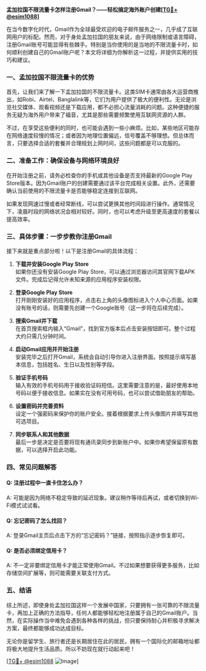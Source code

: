 **孟加拉国不限流量卡怎样注册Gmail？——轻松搞定海外账户创建[[TG💪+ @esim1088](https://t.me/s/esim1088)]**

在当今数字化时代，Gmail作为全球最受欢迎的电子邮件服务之一，几乎成了互联网用户的标配。然而，对于身处孟加拉国的朋友来说，由于网络限制或语言障碍，注册Gmail账号可能显得有些棘手。特别是当你使用的是当地的不限流量卡时，如何顺利创建自己的Gmail账户呢？本文将详细为你解析这一过程，并提供实用的技巧和建议。

### 一、孟加拉国不限流量卡的优势

首先，让我们来了解一下孟加拉国的不限流量卡。这类SIM卡通常由各大运营商推出，如Robi、Airtel、Banglalink等，它们为用户提供了极大的便利性。无论是浏览社交媒体、观看视频还是下载应用，都不必担心流量消耗的问题。这种便捷的服务无疑为海外用户带来了福音，尤其是那些需要频繁使用互联网资源的人群。

不过，在享受这些便利的同时，也可能会遇到一些小麻烦。比如，某些地区可能存在网络速度较慢的情况；或者因为地理位置偏远，信号覆盖不够理想。但总体而言，只要选择合适的套餐并合理规划上网时间，这些问题都是可以克服的。

### 二、准备工作：确保设备与网络环境良好

在开始注册之前，请务必检查你的手机或其他设备是否支持最新的Google Play Store版本。因为Gmail账户的创建需要通过该平台完成相关设置。此外，还需要确认当前使用的不限流量卡是否能够稳定连接到互联网。

如果发现网速过慢或者经常断线，可以尝试更换其他时间段进行操作。通常情况下，凌晨时段的网络状况会相对较好。同时，也可以考虑升级至更高速度的套餐以提高效率。

### 三、具体步骤：一步步教你注册Gmail

接下来就是重点部分啦！以下是注册Gmail的具体流程：

1. **下载并安装Google Play Store**  
   如果你还没有安装Google Play Store，可以通过浏览器访问其官网下载APK文件。完成后记得允许未知来源的应用程序安装权限。

2. **登录Google Play Store**  
   打开刚刚安装好的应用程序，点击右上角的头像图标进入个人中心页面。如果没有账号的话，则需要先创建一个Google账号（这一步将在后续完成）。

3. **搜索Gmail并下载**  
   在首页搜索框内输入“Gmail”，找到官方版本后点击安装按钮即可。整个过程大约只需几分钟时间。

4. **启动Gmail应用并开始注册**  
   安装完毕之后打开Gmail，系统会自动引导你进入注册界面。按照提示填写基本信息，包括姓名、生日以及性别等字段。

5. **验证手机号码**  
   输入有效的手机号码用于接收验证码短信。这里需要注意的是，最好使用本地号码以便于接收信息。如果实在没有可用号码，也可以尝试借助朋友的帮助。

6. **设置密码并完善资料**  
   设定一个强密码来保护你的账户安全。接着根据要求上传头像图片并填写其他可选项目。

7. **同步联系人和其他数据**  
   最后一步是决定是否要将现有通讯录同步到新账户中。如果你希望保留原有数据，可以选择开启此功能。

### 四、常见问题解答

#### Q: 注册过程中一直卡住怎么办？
A: 可能是因为网络不稳定导致的延迟现象。建议稍作等待后再试，或者切换到Wi-Fi模式试试看。

#### Q: 忘记密码了怎么找回？
A: 登录Gmail主页后点击下方的“忘记密码？”链接，按照指示逐步恢复即可。

#### Q: 是否必须绑定信用卡？
A: 不一定非要绑定信用卡才能正常使用Gmail。不过如果想要获得更多服务，比如存储空间扩展等，则可能需要关联支付方式。

### 五、结语

综上所述，即使身处孟加拉国这样一个发展中国家，只要拥有一张可靠的不限流量卡，再加上正确的方法指导，任何人都能够轻松地注册属于自己的Gmail账户。当然，在实际操作当中难免会遇到各种各样的挑战，但只要保持耐心并积极寻求解决方案，最终都能够成功达成目标。

无论你是留学生、旅行者还是长期居住在此的居民，拥有一个国际化的邮箱地址都将极大地提升生活品质。所以不妨现在就行动起来吧！

[[TG💪+ @esim1088](https://t.me/s/esim1088) ![Image](https://i.postimg.cc/4NQfJmqS/Snipaste-2025-05-13-00-14-12.png)]